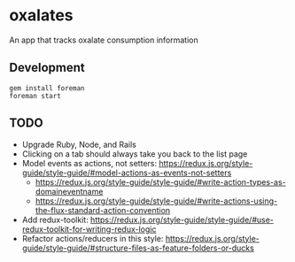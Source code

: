 # oxalates
An app that tracks oxalate consumption information

## Development

```
gem install foreman
foreman start
```

## TODO

- Upgrade Ruby, Node, and Rails
- Clicking on a tab should always take you back to the list page
- Model events as actions, not setters: https://redux.js.org/style-guide/style-guide/#model-actions-as-events-not-setters
    - https://redux.js.org/style-guide/style-guide/#write-action-types-as-domaineventname
    - https://redux.js.org/style-guide/style-guide/#write-actions-using-the-flux-standard-action-convention
- Add redux-toolkit: https://redux.js.org/style-guide/style-guide/#use-redux-toolkit-for-writing-redux-logic
- Refactor actions/reducers in this style: https://redux.js.org/style-guide/style-guide/#structure-files-as-feature-folders-or-ducks
